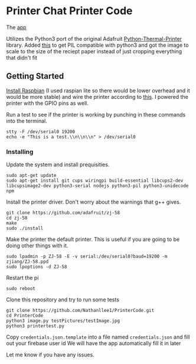 # Printer Chat Printer Code

The [app](https://github.com/Nathanllee1/PrintChatApp)

Utilizes the Python3 port of the original Adafruit [Python-Thermal-Printer](https://github.com/adafruit/Python-Thermal-Printer) library.
Added [this](https://github.com/adafruit/Python-Thermal-Printer/pull/39) to get PIL compatible with python3 and got the image to scale to the size of the reciept paper instead of just cropping everything that didn't fit

## Getting Started

[Install Raspbian](https://www.raspberrypi.org/documentation/installation/installing-images/) (I used raspian lite so there would be lower overhead and it would be more stable) and wire the printer according to [this](https://learn.adafruit.com/networked-thermal-printer-using-cups-and-raspberry-pi/connect-and-configure-printer). I powered the printer with the GPIO pins as well.

Run a test to see if the printer is working by punching in these commands into the terminal.

```
stty -F /dev/serial0 19200
echo -e "This is a test.\\n\\n\\n" > /dev/serial0
```

### Installing

Update the system and install prequisities.

```
sudo apt-get update
sudo apt-get install git cups wiringpi build-essential libcups2-dev libcupsimage2-dev python3-serial nodejs python3-pil python3-unidecode npm
```

Install the printer driver. Don't worry about the warnings that g++ gives.

```
git clone https://github.com/adafruit/zj-58
cd zj-58
make
sudo ./install
```

Make the printer the default printer. This is useful if you are going to be doing other things with it.

```
sudo lpadmin -p ZJ-58 -E -v serial:/dev/serial0?baud=19200 -m zjiang/ZJ-58.ppd
sudo lpoptions -d ZJ-58
```
Restart the pi
```
sudo reboot
```

Clone this repository and try to run some tests

```
git clone https://github.com/Nathanllee1/PrinterCode.git
cd PrinterCode
python3 image.py testPictures/testImage.jpg
python3 printertest.py
```

Copy ```credentials.json.template``` into a file named ```credentials.json``` and fill out your firebase user id
We will have the app automatically fill it in later

Let me know if you have any issues.
